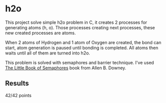 # h2o

This project solve simple h2o problem in C, it creates 2 processes for generating atoms (h, o). Those processes creating next processes, these new created processes are atoms.

When 2 atoms of Hydrogen and 1 atom of Oxygen are created, the bond can start, atom generation is paused until bonding is completed. All atoms then waits until all of them are turned into h2o.

This problem is solved with semaphores and barrier technique. I've used [The Little Book of Semaphores](http://www.greenteapress.com/semaphores/downey08semaphores.pdf) book from Allen B. Downey.

## Results

42/42 points